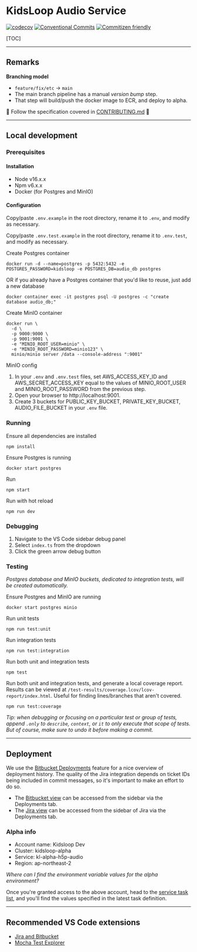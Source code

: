 # KidsLoop Audio Service

[![codecov](https://codecov.io/bb/calmisland/kidsloop-audio-service/branch/main/graph/badge.svg?token=6DVLZB3HSY)](https://codecov.io/bb/calmisland/kidsloop-audio-service)
[![Conventional Commits](https://img.shields.io/badge/Conventional%20Commits-1.0.0-yellow.svg)](https://conventionalcommits.org)
[![Commitizen friendly](https://img.shields.io/badge/commitizen-friendly-brightgreen.svg)](http://commitizen.github.io/cz-cli/)

[TOC]

---

## Remarks

**Branching model**

- `feature/fix/etc` -> `main`
- The main branch pipeline has a manual _version bump_ step.
- That step will build/push the docker image to ECR, and deploy to alpha.

📢 Follow the specification covered in [CONTRIBUTING.md](CONTRIBUTING.md) 📢

---

## Local development

### Prerequisites

#### Installation

- Node v16.x.x
- Npm v6.x.x
- Docker (for Postgres and MinIO)

#### Configuration

Copy/paste `.env.example` in the root directory, rename it to `.env`, and modify as necessary.

Copy/paste `.env.test.example` in the root directory, rename it to `.env.test`, and modify as necessary.

Create Postgres container

```
docker run -d --name=postgres -p 5432:5432 -e POSTGRES_PASSWORD=kidsloop -e POSTGRES_DB=audio_db postgres
```

OR if you already have a Postgres container that you'd like to reuse, just add a new database

```
docker container exec -it postgres psql -U postgres -c "create database audio_db;"
```

Create MinIO container

```
docker run \
  -d \
  -p 9000:9000 \
  -p 9001:9001 \
  -e "MINIO_ROOT_USER=minio" \
  -e "MINIO_ROOT_PASSWORD=minio123" \
  minio/minio server /data --console-address ":9001"
```

MinIO config

1. In your `.env` and `.env.test` files, set AWS_ACCESS_KEY_ID and AWS_SECRET_ACCESS_KEY equal to the values of MINIO_ROOT_USER and MINIO_ROOT_PASSWORD from the previous step.
2. Open your browser to http://localhost:9001.
3. Create 3 buckets for PUBLIC_KEY_BUCKET, PRIVATE_KEY_BUCKET, AUDIO_FILE_BUCKET in your `.env` file.

### Running

Ensure all dependencies are installed

```
npm install
```

Ensure Postgres is running

```
docker start postgres
```

Run

```
npm start
```

Run with hot reload

```
npm run dev
```

### Debugging

1. Navigate to the VS Code sidebar debug panel
2. Select `index.ts` from the dropdown
3. Click the green arrow debug button

### Testing

_Postgres database and MinIO buckets, dedicated to integration tests, will be created automatically._

Ensure Postgres and MinIO are running

```
docker start postgres minio
```

Run unit tests

```
npm run test:unit
```

Run integration tests

```
npm run test:integration
```

Run both unit and integration tests

```
npm test
```

Run both unit and integration tests, and generate a local coverage report. Results can be viewed at `/test-results/coverage.lcov/lcov-report/index.html`. Useful for finding lines/branches that aren't covered.

```
npm run test:coverage
```

_Tip: when debugging or focusing on a particular test or group of tests, append `.only` to `describe`, `context`, or `it` to only execute that scope of tests. But of course, make sure to undo it before making a commit._

---

## Deployment

We use the [Bitbucket Deployments](https://bitbucket.org/blog/introducing-bitbucket-deployments) feature for a nice overview of deployment history. The quality of the Jira integration depends on ticket IDs being included in commit messages, so it's important to make an effort to do so.

- The [Bitbucket view](https://bitbucket.org/calmisland/kidsloop-audio-service/addon/pipelines/deployments) can be accessed from the sidebar via the Deployments tab.
- The [Jira view](https://calmisland.atlassian.net/jira/software/c/projects/DAS/deployments?startDate=-3m&endDate=now) can be accessed from the sidebar of Jira via the Deployments tab.

### Alpha info

- Account name: Kidsloop Dev
- Cluster: kidsloop-alpha
- Service: kl-alpha-h5p-audio
- Region: ap-northeast-2

_Where can I find the environment variable values for the alpha environment?_

Once you're granted access to the above account, head to the [service task list](https://ap-northeast-2.console.aws.amazon.com/ecs/home?region=ap-northeast-2#/clusters/kidsloop-alpha/services/kl-alpha-h5p-audio/tasks), and you'll find the values specified in the latest task definition.

---

## Recommended VS Code extensions

- [Jira and Bitbucket](https://marketplace.visualstudio.com/items?itemName=Atlassian.atlascode)
- [Mocha Test Explorer](https://marketplace.visualstudio.com/items?itemName=hbenl.vscode-mocha-test-adapter)
